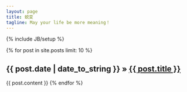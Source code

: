 ```yaml
---
layout: page
title: 蜕变
tagline: May your life be more meaning！
---
```

{% include JB/setup %}

{% for post in site.posts limit: 10 %} 
## <span>{{ post.date | date_to_string }}</span> &raquo; <a href="{{ BASE_PATH }}{{ post.url }}">{{ post.title }}</a>

{{ post.content }}
{% endfor %}
